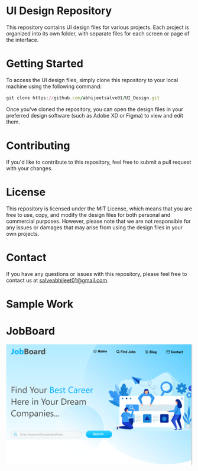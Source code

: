 # UI Design Repository

This repository contains UI design files for various projects. Each project is organized into its own folder, with separate files for each screen or page of the interface.

# Getting Started

To access the UI design files, simply clone this repository to your local machine using the following command:

```ruby
git clone https://github.com/abhijeetsalve01/UI_Design.git
```

Once you've cloned the repository, you can open the design files in your preferred design software (such as Adobe XD or Figma) to view and edit them.


# Contributing


If you'd like to contribute to this repository, feel free to submit a pull request with your changes.


# License


This repository is licensed under the MIT License, which means that you are free to use, copy, and modify the design files for both personal and commercial purposes. However, please note that we are not responsible for any issues or damages that may arise from using the design files in your own projects.


# Contact


If you have any questions or issues with this repository, please feel free to contact us at salveabhijeet01@gmail.com.

# Sample Work

# JobBoard
![Home Screen](./JobBoard.com/JobBoard_1.PNG)
